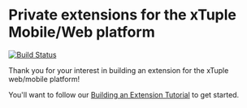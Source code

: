 Private extensions for the xTuple Mobile/Web platform
=================

[![Build Status](https://magnum.travis-ci.com/xtuple/private-extensions.png?token=kuemJtta7VsAf1FXmUoV&branch=master)](https://magnum.travis-ci.com/xtuple/private-extensions)

Thank you for your interest in building an extension for the xTuple web/mobile platform!

You'll want to follow our [Building an Extension Tutorial](https://github.com/xtuple/xtuple-extensions/blob/master/docs/TUTORIAL.md) 
to get started.

